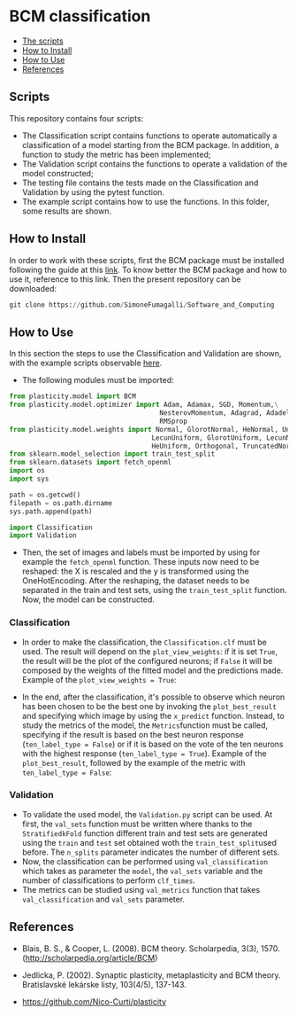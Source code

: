 # BCM classification

* [The scripts](#scripts)
* [How to Install](#Howtoinstall)
* [How to Use](#howtouse)
* [References](#references)

## Scripts

This repository contains four scripts:
* The Classification script contains functions to operate automatically a classification of a model starting from the BCM package. In addition, a function to study the metric has been implemented;
* The Validation script contains the functions to operate a validation of the model constructed;
* The testing file contains the tests made on the Classification and Validation by using the pytest function.
* The example script contains how to use the functions. In this folder, some results are shown.

## How to Install

In order to work with these scripts, first the BCM package must be installed following the guide at this [link](https://github.com/Nico-Curti/plasticity). To know better the BCM package and how to use it, reference to this link.
Then the present repository can be downloaded:
```python
git clone https://github.com/SimoneFumagalli/Software_and_Computing
```
## How to Use
In this section the steps to use the Classification and Validation are shown, with the example scripts observable [here](https://github.com/SimoneFumagalli/Software_and_Computing/tree/main/BCM_Classification/Example).

* The following modules must be imported:
 ```python
 from plasticity.model import BCM
 from plasticity.model.optimizer import Adam, Adamax, SGD, Momentum,\
                                       NesterovMomentum, Adagrad, Adadelta,\
                                       RMSprop
 from plasticity.model.weights import Normal, GlorotNormal, HeNormal, Uniform,\
                                     LecunUniform, GlorotUniform, LecunNormal,\
                                     HeUniform, Orthogonal, TruncatedNormal
 from sklearn.model_selection import train_test_split
 from sklearn.datasets import fetch_openml
 import os
 import sys

 path = os.getcwd()
 filepath = os.path.dirname
 sys.path.append(path)

import Classification
import Validation

```
* Then, the set of images and labels must be imported by using for example the ``fetch_openml`` function. These inputs now need to be reshaped: the X is rescaled and the y is transformed using the OneHotEncoding.
After the reshaping, the dataset needs to be separated in the train and test sets, using the ``train_test_split`` function.
Now, the model can be constructed.

### Classification
* In order to make the classification, the ``Classification.clf`` must be used. The result will depend on the ```plot_view_weights```:
if it is set ```True```, the result will be the plot of the configured neurons; if ```False``` it will be composed by the weights of the fitted model and the predictions made.
Example of the `plot_view_weights = True`:

* In the end, after the classification, it's possible to observe which neuron has been chosen to be the best one by invoking the ```plot_best_result``` and specifying which image by using the ```x_predict``` function.
Instead, to study the metrics of the model, the ```Metrics```function must be called, specifying if the result is based on the best neuron response (```ten_label_type = False```) or if it is based on the vote of the ten neurons with the highest response (```ten_label_type = True```).
Example of the `plot_best_result`, followed by the example of the metric with `ten_label_type = False`:

### Validation
* To validate the used model, the `Validation.py` script can be used. At first, the `val_sets` function must be written where thanks to the `StratifiedkFold` function different train and test sets are generated using the `train` and `test` set obtained woth the `train_test_split`used before. The `n_splits` parameter indicates the number of different sets.
* Now, the classification can be performed using `val_classification` which takes as parameter the `model`, the `val_sets` variable and the number of classifications to perform `clf_times`.
* The metrics can be studied using `val_metrics` function that takes `val_classification` and  `val_sets` parameter.

## References

 * Blais, B. S., & Cooper, L. (2008). BCM theory. Scholarpedia, 3(3), 1570. (http://scholarpedia.org/article/BCM)

 * Jedlicka, P. (2002). Synaptic plasticity, metaplasticity and BCM theory. Bratislavské lekárske listy, 103(4/5), 137-143.

* https://github.com/Nico-Curti/plasticity